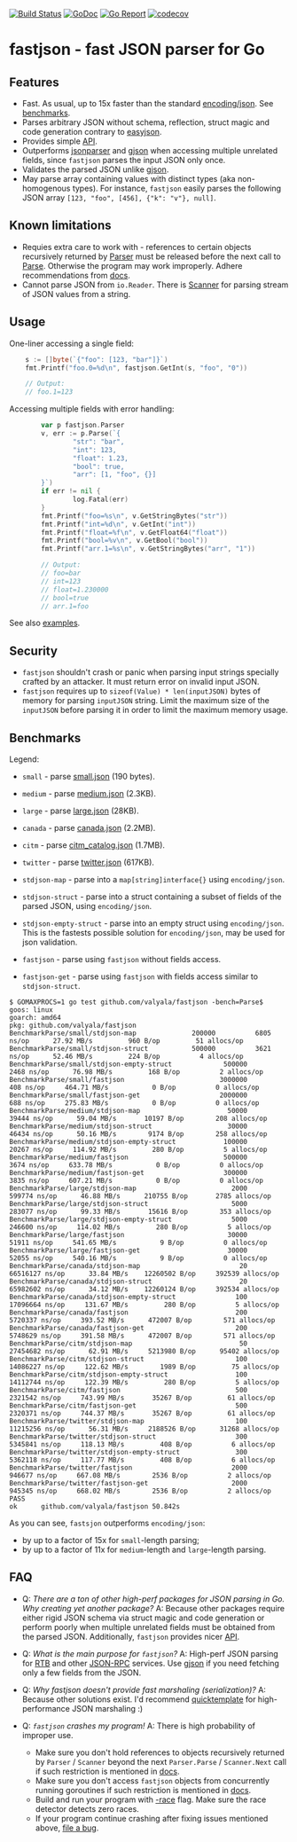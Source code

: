 [![Build Status](https://travis-ci.org/valyala/fastjson.svg)](https://travis-ci.org/valyala/fastjson)
[![GoDoc](https://godoc.org/github.com/valyala/fastjson?status.svg)](http://godoc.org/github.com/valyala/fastjson)
[![Go Report](https://goreportcard.com/badge/github.com/valyala/fastjson)](https://goreportcard.com/report/github.com/valyala/fastjson)
[![codecov](https://codecov.io/gh/valyala/fastjson/branch/master/graph/badge.svg)](https://codecov.io/gh/valyala/fastjson)

# fastjson - fast JSON parser for Go


## Features

  * Fast. As usual, up to 15x faster than the standard [encoding/json](https://golang.org/pkg/encoding/json/).
    See [benchmarks](#benchmarks).
  * Parses arbitrary JSON without schema, reflection, struct magic and code generation
    contrary to [easyjson](https://github.com/mailru/easyjson).
  * Provides simple [API](http://godoc.org/github.com/valyala/fastjson).
  * Outperforms [jsonparser](https://github.com/buger/jsonparser) and [gjson](https://github.com/tidwall/gjson)
    when accessing multiple unrelated fields, since `fastjson` parses the input JSON only once.
  * Validates the parsed JSON unlike [gjson](https://github.com/tidwall/gjson).
  * May parse array containing values with distinct types (aka non-homogenous types).
    For instance, `fastjson` easily parses the following JSON array `[123, "foo", [456], {"k": "v"}, null]`.


## Known limitations

  * Requies extra care to work with - references to certain objects recursively
    returned by [Parser](https://godoc.org/github.com/valyala/fastjson#Parser)
    must be released before the next call to [Parse](https://godoc.org/github.com/valyala/fastjson#Parser.Parse).
    Otherwise the program may work improperly.
    Adhere recommendations from [docs](https://godoc.org/github.com/valyala/fastjson).
  * Cannot parse JSON from `io.Reader`. There is [Scanner](https://godoc.org/github.com/valyala/fastjson#Scanner)
    for parsing stream of JSON values from a string.


## Usage

One-liner accessing a single field:
```go
	s := []byte(`{"foo": [123, "bar"]}`)
	fmt.Printf("foo.0=%d\n", fastjson.GetInt(s, "foo", "0"))

	// Output:
	// foo.1=123
```

Accessing multiple fields with error handling:
```go
        var p fastjson.Parser
        v, err := p.Parse(`{
                "str": "bar",
                "int": 123,
                "float": 1.23,
                "bool": true,
                "arr": [1, "foo", {}]
        }`)
        if err != nil {
                log.Fatal(err)
        }
        fmt.Printf("foo=%s\n", v.GetStringBytes("str"))
        fmt.Printf("int=%d\n", v.GetInt("int"))
        fmt.Printf("float=%f\n", v.GetFloat64("float"))
        fmt.Printf("bool=%v\n", v.GetBool("bool"))
        fmt.Printf("arr.1=%s\n", v.GetStringBytes("arr", "1"))

        // Output:
        // foo=bar
        // int=123
        // float=1.230000
        // bool=true
        // arr.1=foo
```

See also [examples](https://godoc.org/github.com/valyala/fastjson#pkg-examples).


## Security

  * `fastjson` shouldn't crash or panic when parsing input strings specially crafted
    by an attacker. It must return error on invalid input JSON.
  * `fastjson` requires up to `sizeof(Value) * len(inputJSON)` bytes of memory
    for parsing `inputJSON` string. Limit the maximum size of the `inputJSON`
    before parsing it in order to limit the maximum memory usage.


## Benchmarks

Legend:

  * `small` - parse [small.json](testdata/small.json) (190 bytes).
  * `medium` - parse [medium.json](testdata/medium.json) (2.3KB).
  * `large` - parse [large.json](testdata/large.json) (28KB).
  * `canada` - parse [canada.json](testdata/canada.json) (2.2MB).
  * `citm` - parse [citm_catalog.json](testdata/citm_catalog.json) (1.7MB).
  * `twitter` - parse [twitter.json](testdata/twitter.json) (617KB).

  * `stdjson-map` - parse into a `map[string]interface{}` using `encoding/json`.
  * `stdjson-struct` - parse into a struct containing
    a subset of fields of the parsed JSON, using `encoding/json`.
  * `stdjson-empty-struct` - parse into an empty struct using `encoding/json`.
    This is the fastests possible solution for `encoding/json`, may be used
    for json validation.
  * `fastjson` - parse using `fastjson` without fields access.
  * `fastjson-get` - parse using `fastjson` with fields access similar to `stdjson-struct`.

```
$ GOMAXPROCS=1 go test github.com/valyala/fastjson -bench=Parse$
goos: linux
goarch: amd64
pkg: github.com/valyala/fastjson
BenchmarkParse/small/stdjson-map         	  200000	      6805 ns/op	  27.92 MB/s	     960 B/op	      51 allocs/op
BenchmarkParse/small/stdjson-struct      	  500000	      3621 ns/op	  52.46 MB/s	     224 B/op	       4 allocs/op
BenchmarkParse/small/stdjson-empty-struct         	  500000	      2468 ns/op	  76.98 MB/s	     168 B/op	       2 allocs/op
BenchmarkParse/small/fastjson                     	 3000000	       408 ns/op	 464.71 MB/s	       0 B/op	       0 allocs/op
BenchmarkParse/small/fastjson-get                 	 2000000	       688 ns/op	 275.83 MB/s	       0 B/op	       0 allocs/op
BenchmarkParse/medium/stdjson-map                 	   50000	     39444 ns/op	  59.04 MB/s	   10197 B/op	     208 allocs/op
BenchmarkParse/medium/stdjson-struct              	   30000	     46434 ns/op	  50.16 MB/s	    9174 B/op	     258 allocs/op
BenchmarkParse/medium/stdjson-empty-struct        	  100000	     20267 ns/op	 114.92 MB/s	     280 B/op	       5 allocs/op
BenchmarkParse/medium/fastjson                    	  500000	      3674 ns/op	 633.78 MB/s	       0 B/op	       0 allocs/op
BenchmarkParse/medium/fastjson-get                	  300000	      3835 ns/op	 607.21 MB/s	       0 B/op	       0 allocs/op
BenchmarkParse/large/stdjson-map                  	    2000	    599774 ns/op	  46.88 MB/s	  210755 B/op	    2785 allocs/op
BenchmarkParse/large/stdjson-struct               	    5000	    283077 ns/op	  99.33 MB/s	   15616 B/op	     353 allocs/op
BenchmarkParse/large/stdjson-empty-struct         	    5000	    246600 ns/op	 114.02 MB/s	     280 B/op	       5 allocs/op
BenchmarkParse/large/fastjson                     	   30000	     51911 ns/op	 541.65 MB/s	       9 B/op	       0 allocs/op
BenchmarkParse/large/fastjson-get                 	   30000	     52055 ns/op	 540.16 MB/s	       9 B/op	       0 allocs/op
BenchmarkParse/canada/stdjson-map                 	      20	  66516127 ns/op	  33.84 MB/s	12260502 B/op	  392539 allocs/op
BenchmarkParse/canada/stdjson-struct              	      20	  65982602 ns/op	  34.12 MB/s	12260124 B/op	  392534 allocs/op
BenchmarkParse/canada/stdjson-empty-struct        	     100	  17096664 ns/op	 131.67 MB/s	     280 B/op	       5 allocs/op
BenchmarkParse/canada/fastjson                    	     200	   5720337 ns/op	 393.52 MB/s	  472007 B/op	     571 allocs/op
BenchmarkParse/canada/fastjson-get                	     200	   5748629 ns/op	 391.58 MB/s	  472007 B/op	     571 allocs/op
BenchmarkParse/citm/stdjson-map                   	      50	  27454682 ns/op	  62.91 MB/s	 5213980 B/op	   95402 allocs/op
BenchmarkParse/citm/stdjson-struct                	     100	  14086227 ns/op	 122.62 MB/s	    1989 B/op	      75 allocs/op
BenchmarkParse/citm/stdjson-empty-struct          	     100	  14112744 ns/op	 122.39 MB/s	     280 B/op	       5 allocs/op
BenchmarkParse/citm/fastjson                      	     500	   2321542 ns/op	 743.99 MB/s	   35267 B/op	      61 allocs/op
BenchmarkParse/citm/fastjson-get                  	     500	   2320371 ns/op	 744.37 MB/s	   35267 B/op	      61 allocs/op
BenchmarkParse/twitter/stdjson-map                	     100	  11215256 ns/op	  56.31 MB/s	 2188526 B/op	   31268 allocs/op
BenchmarkParse/twitter/stdjson-struct             	     300	   5345841 ns/op	 118.13 MB/s	     408 B/op	       6 allocs/op
BenchmarkParse/twitter/stdjson-empty-struct       	     300	   5362118 ns/op	 117.77 MB/s	     408 B/op	       6 allocs/op
BenchmarkParse/twitter/fastjson                   	    2000	    946677 ns/op	 667.08 MB/s	    2536 B/op	       2 allocs/op
BenchmarkParse/twitter/fastjson-get               	    2000	    945345 ns/op	 668.02 MB/s	    2536 B/op	       2 allocs/op
PASS
ok  	github.com/valyala/fastjson	50.842s
```

As you can see, `fastsjon` outperforms `encoding/json`:

  * by up to a factor of 15x for `small`-length parsing;
  * by up to a factor of 11x for `medium`-length and `large`-length parsing.


## FAQ

  * Q: _There are a ton of other high-perf packages for JSON parsing in Go. Why creating yet another package?_
    A: Because other packages require either rigid JSON schema via struct magic
       and code generation or perform poorly when multiple unrelated fields
       must be obtained from the parsed JSON.
       Additionally, `fastjson` provides nicer [API](http://godoc.org/github.com/valyala/fastjson).

  * Q: _What is the main purpose for `fastjson`?_
    A: High-perf JSON parsing for [RTB](https://www.iab.com/wp-content/uploads/2015/05/OpenRTB_API_Specification_Version_2_3_1.pdf)
       and other [JSON-RPC](https://en.wikipedia.org/wiki/JSON-RPC) services.
       Use [gjson](https://github.com/tidwall/gjson) if you need fetching only a few fields from the JSON.

  * Q: _Why fastjson doesn't provide fast marshaling (serialization)?_
    A: Because other solutions exist. I'd recommend [quicktemplate](https://github.com/valyala/quicktemplate#use-cases)
       for high-performance JSON marshaling :)

  * Q: _`fastjson` crashes my program!_
    A: There is high probability of improper use.
       * Make sure you don't hold references to objects recursively returned by `Parser` / `Scanner`
         beyond the next `Parser.Parse` / `Scanner.Next` call
         if such restriction is mentioned in [docs](https://github.com/valyala/fastjson/issues/new).
       * Make sure you don't access `fastjson` objects from concurrently running goroutines
         if such restriction is mentioned in [docs](https://github.com/valyala/fastjson/issues/new).
       * Build and run your program with [-race](https://golang.org/doc/articles/race_detector.html) flag.
         Make sure the race detector detects zero races.
       * If your program continue crashing after fixing issues mentioned above, [file a bug](https://github.com/valyala/fastjson/issues/new).

